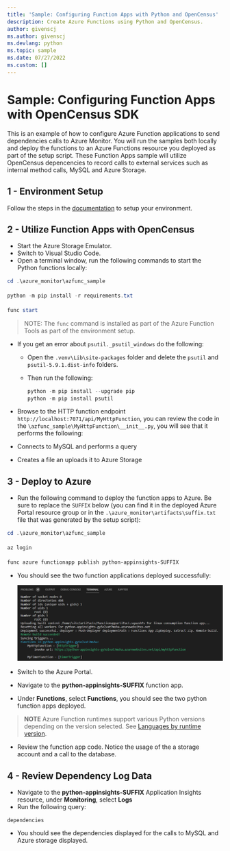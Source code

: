 ```yaml
---
title: 'Sample: Configuring Function Apps with Python and OpenCensus'
description: Create Azure Functions using Python and OpenCensus.
author: givenscj
ms.author: givenscj
ms.devlang: python
ms.topic: sample
ms.date: 07/27/2022
ms.custom: []
---
```


# Sample: Configuring Function Apps with OpenCensus SDK

This is an example of how to configure Azure Function applications to send dependencies calls to Azure Monitor.  You will run the samples both locally and deploy the functions to an Azure Functions resource you deployed as part of the setup script.  These Function Apps sample will utilize OpenCensus depencencies to record calls to external services such as internal method calls, MySQL and Azure Storage.

## 1 - Environment Setup

Follow the steps in the [documentation](/azure_monitor/README.md) to setup your environment.

## 2 - Utilize Function Apps with OpenCensus

- Start the Azure Storage Emulator.
- Switch to Visual Studio Code.
- Open a terminal window, run the following commands to start the Python functions locally:

```powershell
cd .\azure_monitor\azfunc_sample

python -m pip install -r requirements.txt

func start
```

> NOTE: The `func` command is installed as part of the Azure Function Tools as part of the environment setup.

- If you get an error about `psutil._psutil_windows` do the following:
  - Open the `.venv\Lib\site-packages` folder and delete the `psutil` and `psutil-5.9.1.dist-info` folders.
  - Then run the following:

    ```Python
    python -m pip install --upgrade pip
    python -m pip install psutil
    ```

- Browse to the HTTP function endpoint `http://localhost:7071/api/MyHttpFunction`, you can review the code in the `\azfunc_sample\MyHttpFunction\__init__.py`, you will see that it performs the following:
- Connects to MySQL and performs a query
- Creates a file an uploads it to Azure Storage

## 3 - Deploy to Azure

- Run the following command to deploy the function apps to Azure. Be sure to replace the `SUFFIX` below (you can find it in the deployed Azure Portal resource group or in the `.\azure_monitor\artifacts\suffix.txt` file that was generated by the setup script):

```powershell
cd .\azure_monitor\azfunc_sample

az login

func azure functionapp publish python-appinsights-SUFFIX   
```

- You should see the two function applications deployed successfully:

  ![The results of the function app publish command is displayed.](../media/python_functionapp_deploy.png "Review the results and ensure the function apps deployed succesfully.")

- Switch to the Azure Portal.
- Navigate to the **python-appinsights-SUFFIX** function app.
- Under **Functions**, select **Functions**, you should see the two python function apps deployed.

> **NOTE** Azure Function runtimes support various Python versions depending on the version selected.  See [Languages by runtime version](https://docs.microsoft.com/azure/azure-functions/supported-languages#languages-by-runtime-version).

- Review the function app code.  Notice the usage of the a storage account and a call to the database.

## 4 - Review Dependency Log Data

- Navigate to the **python-appinsights-SUFFIX** Application Insights resource, under **Monitoring**, select **Logs**
- Run the following query:

```kusto
dependencies
```

- You should see the dependencies displayed for the calls to MySQL and Azure storage displayed.
